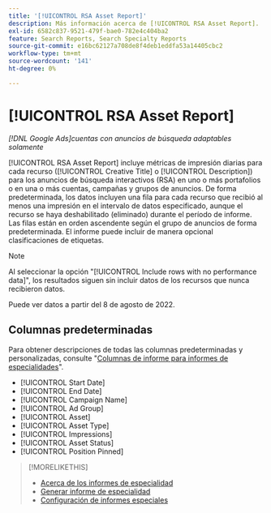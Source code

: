 ```yaml
---
title: '[!UICONTROL RSA Asset Report]'
description: Más información acerca de [!UICONTROL RSA Asset Report].
exl-id: 6582c837-9521-479f-bae0-782e4c404ba2
feature: Search Reports, Search Specialty Reports
source-git-commit: e16bc62127a708de8f4deb1eddfa53a14405cbc2
workflow-type: tm+mt
source-wordcount: '141'
ht-degree: 0%

---
```


# [!UICONTROL RSA Asset Report]

*[!DNL Google Ads]cuentas con anuncios de búsqueda adaptables solamente*

[!UICONTROL RSA Asset Report] incluye métricas de impresión diarias para cada recurso ([!UICONTROL Creative Title] o [!UICONTROL Description]) para los anuncios de búsqueda interactivos (RSA) en uno o más portafolios o en una o más cuentas, campañas y grupos de anuncios. De forma predeterminada, los datos incluyen una fila para cada recurso que recibió al menos una impresión en el intervalo de datos especificado, aunque el recurso se haya deshabilitado (eliminado) durante el período de informe. Las filas están en orden ascendente según el grupo de anuncios de forma predeterminada. El informe puede incluir de manera opcional clasificaciones de etiquetas.

>[!NOTE]
>
>Al seleccionar la opción &quot;[!UICONTROL Include rows with no performance data]&quot;, los resultados siguen sin incluir datos de los recursos que nunca recibieron datos.

Puede ver datos a partir del 8 de agosto de 2022.<!-- Later: You can view data for the previous 36 months. -->

## Columnas predeterminadas

Para obtener descripciones de todas las columnas predeterminadas y personalizadas, consulte &quot;[Columnas de informe para informes de especialidades](specialty-report-columns.md)&quot;.

* [!UICONTROL Start Date]
* [!UICONTROL End Date]
* [!UICONTROL Campaign Name]
* [!UICONTROL Ad Group]
* [!UICONTROL Asset]
* [!UICONTROL Asset Type]
* [!UICONTROL Impressions]
* [!UICONTROL Asset Status]
* [!UICONTROL Position Pinned]

>[!MORELIKETHIS]
>
>* [Acerca de los informes de especialidad](specialty-report-about.md)
>* [Generar informe de especialidad](specialty-report-generate.md)
>* [Configuración de informes especiales](specialty-report-settings.md)
